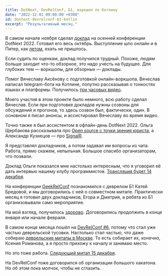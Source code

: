 ```yaml
---
title: DotNext, DevRelConf, Б1, воркшоп по Котлину
date: "2022-12-01 09:00:00 +0300"
id: dontext-devrelconf-b1-kotlin
excerpt: "Результативный месяц."
---
```


В самом начале ноября сделал [доклад](https://dotnext.ru/talks/9a9f9461a00747b8a2e23cacf53c38ca/) на осенней конференции DotNext 2022. Готовил его весь октябрь. Выступление шло онлайн и в Питер, как [летом](/2022/10/03/where-did-that-come-in-csharp/), ехать не пришлось.

Если судить по оценкам, доклад получился трудный. Похоже, людям больше заходит что-то обзорное, это надо учесть на будущее. Для глубоких тем — воркшопы, для обзорных — доклады.

Помог Вячеславу Аксёнову с подготовкой онлайн-воркшопа. Вячеслав написал telegram-бота на Котлине, попутно рассказывая о тонкостях языках и платформы. Получилось [три часовых видео](https://www.youtube.com/playlist?list=PLfkikHwnACaWnFu1fNF58J-nnDWvEGBew).

Моего участия в этом проекте было немного, всю работу сделал Вячеслав. Если при подготовке докладов нужны созвоны для обсуждений и прогонов, то здесь созвон был, фактически, один. В основном я писал анонсы, и ассистировал Вячеславу во время видео.

Точно также я был ассистентом в офлайн-день DotNext 2022. Ольга Щербакова рассказывала про [Open source с точки зрения юриста](https://dotnext.ru/talks/0455be3bce6648619f51c79a64103920/), а Александр Кузнецов — про [SignalR](https://dotnext.ru/talks/ca4c3c4bc32942fbba42eaaa9eb9a62e/).

Я представлял докладчиков, а потом задавал им вопросы из чата. Работа, прямо скажем, непыльная. Большое спасибо организаторам, что позвали.

Доклад Ольги показался мне настолько интересным, что я уговорил её дать интервью нашему клубу программистов. [Трансляция будет 14 декабря](https://youtu.be/4kiqhUzmp8I).

На конференции [GeekRelConf](https://devrel-conf.ru/) познакомился с деврелом Б1 Катей Бредовой, и мы договорились с ней о совместном митапе. Практически месяц я готовил двух докладчиков, Егора и Дмитрия, а ребята из Б1 организовывали само мероприятие.

На мой взгляд, получилось [здорово](https://youtu.be/ZMVgW5RCfzw). Договорились продолжить в конце января или начале февраля.

В самом конце месяца пошёл на [DevRelConf #6](https://devrelconf.ru/), потому что стал уже частью деврельской тусовки. Настолько стал частью, что даже собираю [деврельские митапы в Москве](https://www.meetup.com/ru-RU/devrel-spb/events/289204543/). То есть собирает их, конечно, Ксения Романова, а я просто прихожу к началу и занимаю место.

Но это тоже работа. [Следующий митап 15 декабря](https://www.meetup.com/ru-RU/devrel-spb/events/289984863/).

На DevRelConf тоже договорился об организации большого хакатона. Но об этом пока молчок, чтобы не сглазить.